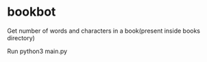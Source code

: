 # bookbot
Get number of words and characters in a book(present inside books directory)

Run python3 main.py
